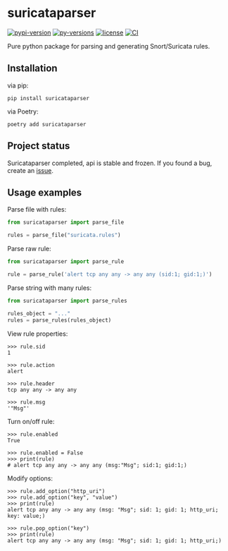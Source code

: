 # suricataparser

[![pypi-version](https://badge.fury.io/py/suricataparser.svg)](https://pypi.org/project/suricataparser)
[![py-versions](https://img.shields.io/pypi/pyversions/suricataparser.svg)](https://pypi.org/project/suricataparser)
[![license](https://img.shields.io/pypi/l/suricataparser.svg)](https://github.com/m-chrome/py-suricataparser/blob/master/LICENSE)
[![CI](https://github.com/m-chrome/py-suricataparser/actions/workflows/tests.yml/badge.svg)](https://github.com/m-chrome/py-suricataparser/actions)

Pure python package for parsing and generating Snort/Suricata rules.

## Installation

via pip:

```shell
pip install suricataparser
```

via Poetry:

```shell
poetry add suricataparser
```

## Project status

Suricataparser completed, api is stable and frozen. If you found a bug, 
create an [issue](https://github.com/m-chrome/py-suricataparser/issues/new).

## Usage examples

Parse file with rules:

```python
from suricataparser import parse_file

rules = parse_file("suricata.rules")
```

Parse raw rule:

```python
from suricataparser import parse_rule

rule = parse_rule('alert tcp any any -> any any (sid:1; gid:1;)')
```

Parse string with many rules:

```python
from suricataparser import parse_rules

rules_object = "..."
rules = parse_rules(rules_object)
```

View rule properties:

```
>>> rule.sid
1

>>> rule.action
alert

>>> rule.header
tcp any any -> any any

>>> rule.msg
'"Msg"'
```

Turn on/off rule:

```
>>> rule.enabled
True

>>> rule.enabled = False
>>> print(rule)
# alert tcp any any -> any any (msg:"Msg"; sid:1; gid:1;)
```

Modify options:

```
>>> rule.add_option("http_uri")
>>> rule.add_option("key", "value")
>>> print(rule)
alert tcp any any -> any any (msg: "Msg"; sid: 1; gid: 1; http_uri; key: value;)

>>> rule.pop_option("key")
>>> print(rule)
alert tcp any any -> any any (msg: "Msg"; sid: 1; gid: 1; http_uri;)
```
